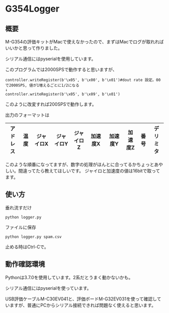 # G354Logger

## 概要
M-G354の評価キットがMacで使えなかったので、まずはMacでログが取れればいいかと思って作りました。

シリアル通信にはpyserialを使用しています。

このプログラムでは2000SPSで動作すると思いますが、

```
controller.writeRegister(b'\x05', b'\x00', b'\x01')#dout rate 設定。00で2000SPS, 値が1増えるごとに1/2になる
↓
controller.writeRegister(b'\x05', b'\x09', b'\x01')
```

このように改変すれば200SPSで動作します。

出力のフォーマットは

| アドレス | 温度 | ジャイロX　| ジャイロY　| ジャイロZ | 加速度X　| 加速度Y　| 加速度Z |番号| デリミタ |
-------------|---- |---|---|---|---|---|---|---|---

このような順番になってますが、数字の処理がほんとに合ってるかちょっとあやしい。間違ってたら教えてほしいです。
ジャイロと加速度の値は16bitで取ってます。


## 使い方

垂れ流すだけ
```
python logger.py
```

ファイルに保存
```
python logger.py spam.csv
```

止める時はCtrl-Cで。

## 動作確認環境

Pythonは3.7.0を使用しています。2系だとうまく動かないかも。

シリアル通信にはpyserialを使っています。


USB評価ケーブルM-C30EV041と、評価ボードM-G32EV031を使って確認していますが、普通にPCからシリアル接続できれば問題なく使えると思います。


